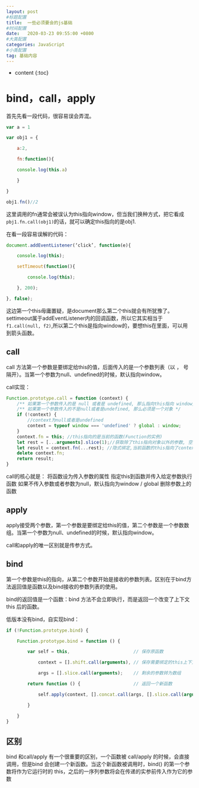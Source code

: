 ```yaml
---
layout: post
#标题配置
title:  一些必须要会的js基础
#时间配置
date:   2020-03-23 09:55:00 +0800
#大类配置
categories: JavaScript
#小类配置
tag: 基础内容
---
```


* content
{:toc}

bind，call，apply
========
首先先看一段代码，很容易误会弄混。
```js
var a = 1

var obj1 = {

    a:2,

    fn:function(){

    console.log(this.a)

    }

}

obj1.fn()//2    
```
这里调用的fn通常会被误认为this指向window，但当我们换种方式，把它看成`pbj1.fn.call(obj1)`的话，就可以确定this指向的是obj1.

在看一段容易误解的代码：
```js
document.addEventListener(‘click’, function(e){

    console.log(this);

    setTimeout(function(){

        console.log(this);

    }, 200);

}, false);
```

这边第一个this毋庸置疑，是document那么第二个this就会有所犹豫了。
settimeout属于addEventListener内的回调函数，所以它其实相当于`f1.call(null, f2)`,所以第二个this是指向window的，要想this在里面，可以用到箭头函数。

call
------

call 方法第一个参数是要绑定给this的值，后面传入的是一个参数列表（以 ， 号隔开）。当第一个参数为null、undefined的时候，默认指向window。

call实现：
```js
Function.prototype.call = function (context) {
    /** 如果第一个参数传入的是 null 或者是 undefined, 那么指向this指向 window/global */
    /** 如果第一个参数传入的不是null或者是undefined, 那么必须是一个对象 */
    if (!context) {
        //context为null或者是undefined
        context = typeof window === 'undefined' ? global : window;
    }
    context.fn = this; //this指向的是当前的函数(Function的实例)
    let rest = [...arguments].slice(1);//获取除了this指向对象以外的参数, 空数组slice后返回的仍然是空数组
    let result = context.fn(...rest); //隐式绑定,当前函数的this指向了context.
    delete context.fn;
    return result;
}
```

call的核心就是：
将函数设为传入参数的属性
指定this到函数并传入给定参数执行函数
如果不传入参数或者参数为null，默认指向为window / global
删除参数上的函数

apply
------

apply接受两个参数，第一个参数是要绑定给this的值，第二个参数是一个参数数组。当第一个参数为null、undefined的时候，默认指向window。

call和apply的唯一区别就是传参方式。

bind
-----

第一个参数是this的指向，从第二个参数开始是接收的参数列表。区别在于bind方法返回值是函数以及bind接收的参数列表的使用。

bind的返回值是一个函数：bind 方法不会立即执行，而是返回一个改变了上下文 this 后的函数。

低版本没有bind，自实现bind：
```js
if (!Function.prototype.bind) {

    Function.prototype.bind = function () {

        var self = this,                        // 保存原函数

            context = [].shift.call(arguments), // 保存需要绑定的this上下文

            args = [].slice.call(arguments);    // 剩余的参数转为数组

        return function () {                    // 返回一个新函数

            self.apply(context, [].concat.call(args, [].slice.call(arguments)));

        }

    }
}
```

区别
-----

bind 和call/apply 有一个很重要的区别，一个函数被 call/apply 的时候，会直接调用，但是bind 会创建一个新函数。当这个新函数被调用时，bind() 的第一个参数将作为它运行时的 this，之后的一序列参数将会在传递的实参前传入作为它的参数